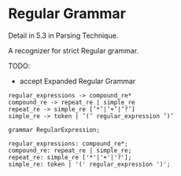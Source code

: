 # Regular Grammar

Detail in 5.3 in Parsing Technique.

A recognizer for strict Regular grammar.

TODO:

+ accept Expanded Regular Grammar

```
regular_expressions -> compound_re* 
compound_re -> repeat_re | simple_re 
repeat_re -> simple_re [’*’|’+’|’?’] 
simple_re -> token | ’(’ regular_expression ’)’
```


```antlrv4
grammar RegularExpression;

regular_expressions: compound_re*;
compound_re: repeat_re | simple_re;
repeat_re: simple_re ['*'|'+'|'?'];
simple_re: token | '(' regular_expression ')';
```

